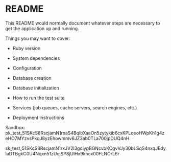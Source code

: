 # README

This README would normally document whatever steps are necessary to get the
application up and running.

Things you may want to cover:

* Ruby version

* System dependencies

* Configuration

* Database creation

* Database initialization

* How to run the test suite

* Services (job queues, cache servers, search engines, etc.)

* Deployment instructions

Sandbox:
pk_test_51SKcS8RscjamN1rxaS4BqlbXaaOn5zytykib6cxKPLqeoHWpKh1g4zeHO7MYzvsPkqJ8yzEhowmmv6JZ3ab0TLa700jpDUQ4nH

sk_test_51SKcS8RscjamN1rxJV2l3gdiypBGNcvbKCgvVJy30bLSqS4nxqJEdyIaDTBgkC0U4Nqxn51zUejSP8jUlHx9kncx00FLNOrL6r